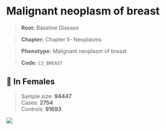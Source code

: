 # Malignant neoplasm of breast

> **Root:** Baseline Disease  

> **Chapter:** Chapter II- Neoplasms  

> **Phenotype:** Malignant neoplasm of breast  

> **Code:** `C3_BREAST`

## 👩 In Females  
> Sample size: **94447**  
> Cases: **2754**  
> Controls: **91693**
<img src="/Disease/Figures/ALL/Baseline/C3_BREAST.png"/>
<CsvTable src="/Disease/Data/ALL/Baseline/LG_C3_BREAST.csv" label="🔍 View full results" />
